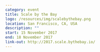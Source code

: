 ```yaml
---
category: event
title: Scale by the Bay
logo: /resources/img/scalebythebay.png
location: San Francisco, CA, USA
description: ""
start: 15 November 2017
end: 18 November 2017
link-out: http://2017.scale.bythebay.io/
---
```

